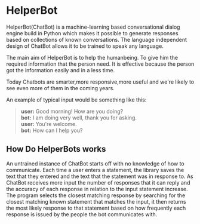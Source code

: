
# HelperBot

HelperBot(ChatBot) is a machine-learning based conversational dialog engine build in
Python which makes it possible to generate responses based on collections of
known conversations. The language independent design of ChatBot allows it
to be trained to speak any language.

The main aim of HelperBot is to help the humanbeing. To give him the required information that the person need.
It is effective because the person got the information easily and in a less time.

Today Chatbots are smarter,more responsive,more useful and we're likely to see even more of them in the coming years.

An example of typical input would be something like this:

> **user:** Good morning! How are you doing?  
> **bot:**  I am doing very well, thank you for asking.  
> **user:** You're welcome.  
> **bot:**  How can I help you?



## How Do HelperBots works

An untrained instance of ChatBot starts off with no knowledge of how to communicate. Each time a user enters a statement, the library saves the text that they entered and the text that the statement was in response to. As ChatBot receives more input the number of responses that it can reply and the accuracy of each response in relation to the input statement increase. The program selects the closest matching response by searching for the closest matching known statement that matches the input, it then returns the most likely response to that statement based on how frequently each response is issued by the people the bot communicates with.

